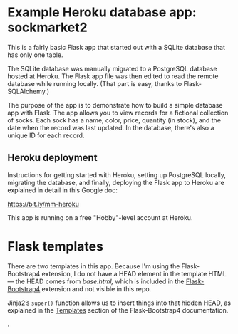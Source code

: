 # Example Heroku database app: sockmarket2

This is a fairly basic Flask app that started out with a SQLite database that has only one table.

The SQLite database was manually migrated to a PostgreSQL database hosted at Heroku. The Flask app file was then edited to read the remote database while running locally. (That part is easy, thanks to Flask-SQLAlchemy.)

The purpose of the app is to demonstrate how to build a simple database app with Flask. The app allows you to view records for a fictional collection of socks. Each sock has a name, color, price, quantity (in stock), and the date when the record was last updated. In the database, there's also a unique ID for each record.

## Heroku deployment

Instructions for getting started with Heroku, setting up PostgreSQL locally, migrating the database, and finally, deploying the Flask app to Heroku are explained in detail in this Google doc:

https://bit.ly/mm-heroku

This app is running on a free "Hobby"-level account at Heroku.

# Flask templates

There are two templates in this app. Because I'm using the Flask-Bootstrap4 extension, I do not have a HEAD element in the template HTML — the HEAD comes from *base.html,* which is included in the [Flask-Bootstrap4](https://pypi.org/project/Flask-Bootstrap4/) extension and not visible in this repo.

Jinja2’s `super()` function allows us to insert things into that hidden HEAD, as explained in the [Templates](https://pythonhosted.org/Flask-Bootstrap/basic-usage.html#templates) section of the Flask-Bootstrap4 documentation.


.
